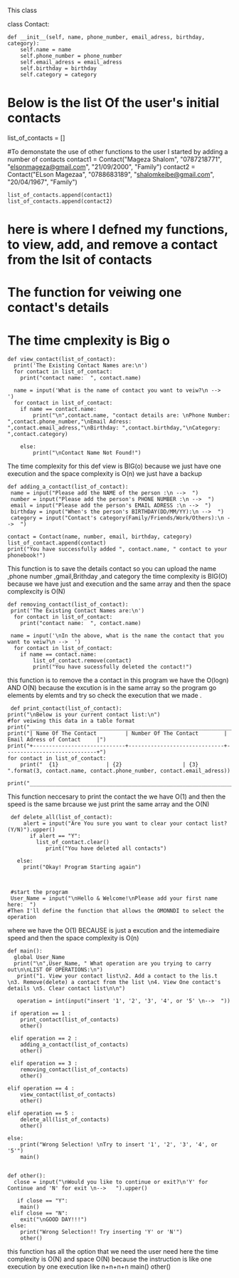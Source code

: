 


This class

class Contact:
   
    def __init__(self, name, phone_number, email_adress, birthday, category):
        self.name = name
        self.phone_number = phone_number
        self.email_adress = email_adress
        self.birthday = birthday
        self.category = category


# Below is the list Of the user's initial contacts
list_of_contacts = []

#To demonstate the use of other functions to the user I started by adding a number of contacts
contact1 = Contact("Mageza Shalom", "0787218771", "elsonmageza@gmail.com", "21/09/2000", "Family")
contact2 = Contact("ELson Magezaa", "0788683189", "shalomkeibe@gmail.com", "20/04/1967", "Family")

    list_of_contacts.append(contact1)
    list_of_contacts.append(contact2)


# here is where I defned my functions, to view, add, and remove a contact from the lsit of contacts
# The function for veiwing one contact's details
# The time cmplexity is Big o

    def view_contact(list_of_contact):
      print('The Existing Contact Names are:\n')
      for contact in list_of_contact:
        print("contact name:  ", contact.name)

      name = input('What is the name of contact you want to veiw?\n -->  ')
      for contact in list_of_contact:
        if name == contact.name:
            print("\n",contact.name, "contact details are: \nPhone Number: ",contact.phone_number,"\nEmail Adress: ",contact.email_adress,"\nBirthday: ",contact.birthday,"\nCategory: ",contact.category)
        
        else:
            print("\nContact Name Not Found!")
            
 The time complexity for this def view is BIG(o) because we just have one execution 
 and the space complexity is O(n) we just have a backup 


    def adding_a_contact(list_of_contact):
     name = input("Please add the NAME of the person :\n -->  ")
     number = input("Please add the person's PHONE NUMBER :\n -->  ")
     email = input("Please add the person's EMAIL ADRESS :\n -->  ")
     birthday = input("When's the person's BIRTHDAY(DD/MM/YY):\n -->  ")
     category = input("Contact's category(Family/Friends/Work/Others):\n -->  ")

    contact = Contact(name, number, email, birthday, category)
    list_of_contact.append(contact)
    print("You have successfully added ", contact.name, " contact to your phonebook!")
 This function is to save the details contact so you can upload the name ,phone number ,gmail,Brithday ,and category 
 the time complexity is BIG(O) because we have just and execution and the same array and then  the space complexcity is O(N)
  
    
    def removing_contact(list_of_contact):
     print('The Existing Contact Names are:\n')
      for contact in list_of_contact:
        print("contact name:  ", contact.name)

     name = input('\nIn the above, what is the name the contact that you want to veiw?\n -->  ')
      for contact in list_of_contact:
        if name == contact.name:
            list_of_contact.remove(contact)
            print("You have sucessfully deleted the contact!")
            
 this function is to remove the a contact in this program we have the O(logn)  AND O(N) because the excution is in the same array so the program go elements by elemts and try so check the execution that we made .
 
     def print_contact(list_of_contact):
    print("\nBelow is your current contact list:\n")
    #for veiwing this data in a table format
    print("____________________________________________________________________________________________")
    print("| Name Of The Contact         | Number Of The Contact        | Email Adress of Contact     |")
    print("+-----------------------------+------------------------------+-----------------------------+")
    for contact in list_of_contact:
        print("  {1}               | {2}                   | {3}                   ".format(3, contact.name, contact.phone_number, contact.email_adress))
        print("____________________________________________________________________________________________")

This function neccesary to print the contact the we have O(1) and then the speed is the same brcause we just print the same array and the O(N)


     def delete_all(list_of_contact):
         alert = input("Are You sure you want to clear your contact list? (Y/N)").upper()
           if alert == "Y":
             list_of_contact.clear()
                print("You have deleted all contacts")
  
       else:
         print("Okay! Program Starting again")
            


     #start the program
     User_Name = input("\nHello & Welcome!\nPlease add your first name here:  ")
    #Then I'll define the function that allows the OMONNDI to select the operation
    
  where we have the O(1) BECAUSE is just  a excution and the intemediaire speed and then the space complexity  is O(n)

    def main():
      global User_Name
      print("\n",User_Name, " What operation are you trying to carry out\n\nLIST OF OPERATIONS:\n")
       print("1. View your contact list\n2. Add a contact to the lis.t \n3. Remove(delete) a contact from the list \n4. View One contact's details \n5. Clear contact list\n\n")

       operation = int(input("insert '1', '2', '3', '4', or '5' \n-->  "))

     if operation == 1 :
        print_contact(list_of_contacts)
        other()

     elif operation == 2 :
        adding_a_contact(list_of_contacts)
        other()

     elif operation == 3 :
        removing_contact(list_of_contacts)
        other()

    elif operation == 4 :
        view_contact(list_of_contacts)
        other()

    elif operation == 5 :
        delete_all(list_of_contacts)
        other()

    else: 
        print("Wrong Selection! \nTry to insert '1', '2', '3', '4', or '5'")
        main()


    def other():
      close = input("\nWould you like to continue or exit?\n'Y' for Continue and 'N' for exit \n-->   ").upper()

       if close == "Y":
        main()
     elif close == "N":
        exit("\nGOOD DAY!!!")
     else:
        print("Wrong Selection!! Try inserting 'Y' or 'N'")
        other()

this function has all the option that we need the user need here the time complexity is  O(N) and  space O(N)  because the instruction is like one execution by one execution like  n+n+n+n 
main()
other()
    
    
